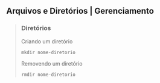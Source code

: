 ## Arquivos e Diretórios | Gerenciamento

> ### Diretórios
> 
> Criando um diretório
>
>     mkdir nome-diretorio
>
> Removendo um diretório 
>
>     rmdir nome-diretorio
>
> 